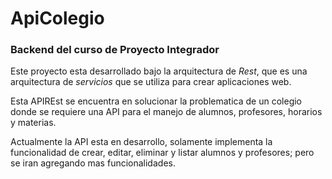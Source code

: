 # ApiColegio

### Backend del curso de Proyecto Integrador

Este proyecto esta desarrollado bajo la arquitectura de _Rest_, que es una arquitectura de _servicios_ que se utiliza para crear aplicaciones web.

Esta APIREst se encuentra en solucionar la problematica de un colegio donde se requiere una API para el manejo de alumnos, profesores, horarios y materias.

Actualmente la API esta en desarrollo, solamente implementa la funcionalidad de crear, editar, eliminar y listar alumnos y profesores; pero se iran agregando mas funcionalidades.

